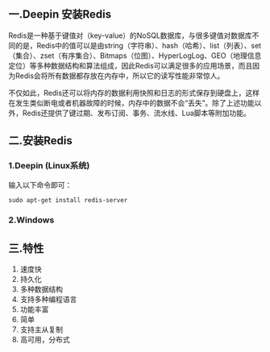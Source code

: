 ## 一.Deepin 安装Redis
Redis是⼀种基于键值对（key-value）的NoSQL数据库，与很多键值对数据库不同的是，Redis中的值可以是由string（字符串）、hash（哈希）、list（列表）、set（集合）、zset（有序集合）、Bitmaps（位图）、HyperLogLog、GEO（地理信息定位）等多种数据结构和算法组成，因此Redis可以满⾜很多的应⽤场景，⽽且因为Redis会将所有数据都存放在内存中，所以它的读写性能⾮常惊⼈。

不仅如此，Redis还可以将内存的数据利⽤快照和⽇志的形式保存到硬盘上，这样在发⽣类似断电或者机器故障的时候，内存中的数据不会“丢失”。除了上述功能以外，Redis还提供了键过期、发布订阅、事务、流⽔线、Lua脚本等附加功能。
## 二.安装Redis
### 1.Deepin (Linux系统)
输入以下命令即可：
```
sudo apt-get install redis-server
```
### 2.Windows

## 三.特性
1. 速度快
2. 持久化
3. 多种数据结构
4. 支持多种编程语言
5. 功能丰富
6. 简单
7. 支持主从复制
8. 高可用，分布式